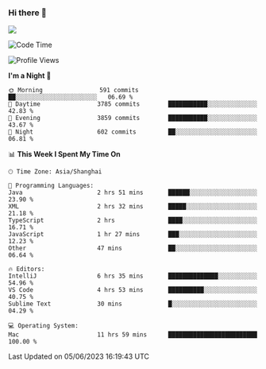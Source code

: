 ### Hi there 👋

<!--
**JJAYCHEN1e/jjaychen1e** is a ✨ _special_ ✨ repository because its `README.md` (this file) appears on your GitHub profile.

Here are some ideas to get you started:

- 🔭 I’m currently working on ...
- 🌱 I’m currently learning ...
- 👯 I’m looking to collaborate on ...
- 🤔 I’m looking for help with ...
- 💬 Ask me about ...
- 📫 How to reach me: ...
- 😄 Pronouns: ...
- ⚡ Fun fact: ...
-->

[![](https://github-readme-stats.vercel.app/api?username=jjaychen1e&show_icons=true)](https://github.com/jjaychen1e/github-readme-stats?count_private=true)

<!--START_SECTION:waka-->
![Code Time](http://img.shields.io/badge/Code%20Time-728%20hrs%201%20min-blue)

![Profile Views](http://img.shields.io/badge/Profile%20Views-1-blue)

**I'm a Night 🦉** 

```text
🌞 Morning                591 commits         ██░░░░░░░░░░░░░░░░░░░░░░░   06.69 % 
🌆 Daytime                3785 commits        ███████████░░░░░░░░░░░░░░   42.83 % 
🌃 Evening                3859 commits        ███████████░░░░░░░░░░░░░░   43.67 % 
🌙 Night                  602 commits         ██░░░░░░░░░░░░░░░░░░░░░░░   06.81 % 
```


📊 **This Week I Spent My Time On** 

```text
🕑︎ Time Zone: Asia/Shanghai

💬 Programming Languages: 
Java                     2 hrs 51 mins       ██████░░░░░░░░░░░░░░░░░░░   23.90 % 
XML                      2 hrs 32 mins       █████░░░░░░░░░░░░░░░░░░░░   21.18 % 
TypeScript               2 hrs               ████░░░░░░░░░░░░░░░░░░░░░   16.71 % 
JavaScript               1 hr 27 mins        ███░░░░░░░░░░░░░░░░░░░░░░   12.23 % 
Other                    47 mins             ██░░░░░░░░░░░░░░░░░░░░░░░   06.64 % 

🔥 Editors: 
IntelliJ                 6 hrs 35 mins       ██████████████░░░░░░░░░░░   54.96 % 
VS Code                  4 hrs 53 mins       ██████████░░░░░░░░░░░░░░░   40.75 % 
Sublime Text             30 mins             █░░░░░░░░░░░░░░░░░░░░░░░░   04.29 % 

💻 Operating System: 
Mac                      11 hrs 59 mins      █████████████████████████   100.00 % 
```


 Last Updated on 05/06/2023 16:19:43 UTC
<!--END_SECTION:waka-->
